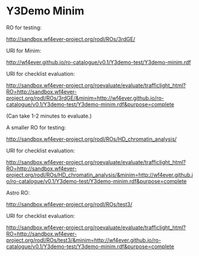 # Y3Demo Minim

RO for testing:

  http://sandbox.wf4ever-project.org/rodl/ROs/3rdGE/

URI for Minim:

  http://wf4ever.github.io/ro-catalogue/v0.1/Y3demo-test/Y3demo-minim.rdf

URI for checklist evaluation:

  http://sandbox.wf4ever-project.org/roevaluate/evaluate/trafficlight_html?RO=http://sandbox.wf4ever-project.org/rodl/ROs/3rdGE/&minim=http://wf4ever.github.io/ro-catalogue/v0.1/Y3demo-test/Y3demo-minim.rdf&purpose=complete

(Can take 1-2 minutes to evaluate.)


A smaller RO for testing:

  http://sandbox.wf4ever-project.org/rodl/ROs/HD_chromatin_analysis/

URI for checklist evaluation:

  http://sandbox.wf4ever-project.org/roevaluate/evaluate/trafficlight_html?RO=http://sandbox.wf4ever-project.org/rodl/ROs/HD_chromatin_analysis/&minim=http://wf4ever.github.io/ro-catalogue/v0.1/Y3demo-test/Y3demo-minim.rdf&purpose=complete


Astro RO:

  http://sandbox.wf4ever-project.org/rodl/ROs/test3/

URI for checklist evaluation:

  http://sandbox.wf4ever-project.org/roevaluate/evaluate/trafficlight_html?RO=http://sandbox.wf4ever-project.org/rodl/ROs/test3/&minim=http://wf4ever.github.io/ro-catalogue/v0.1/Y3demo-test/Y3demo-minim.rdf&purpose=complete
